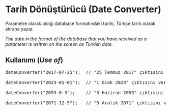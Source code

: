 <h1>Tarih Dönüştürücü (Date Converter)</h1>

Parametre olarak aldığı database formatındaki tarihi, Türkçe tarih olarak ekrana yazar.

<i>The date in the format of the database that you have received as a parameter is written on the screen as Turkish date.</i>

<h2>Kullanımı (<i>Use of</i>)</h2>

<pre>
dateConverter("2017-07-25");  // "25 Temmuz 2017" çıktısını verir.

dateConverter("2023-01-01");  // "1 Ocak 2023" çıktısını verir.

dateConverter("2053-8-3");    // "3 Haziran 2053" çıktısını verir.

dateConverter("2071-12-5");   // "5 Aralık 2071" çıktısını verir.
</pre>

